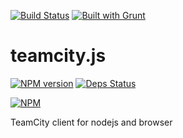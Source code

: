 [![Build Status](https://drone.io/github.com/sergeyt/teamcity.js/status.png)](https://drone.io/github.com/sergeyt/teamcity.js/latest)
[![Built with Grunt](https://cdn.gruntjs.com/builtwith.png)](http://gruntjs.com/)

# teamcity.js

[![NPM version](https://badge.fury.io/js/teamcity.js.png)](http://badge.fury.io/js/teamcity.js)
[![Deps Status](https://david-dm.org/sergeyt/teamcity.js.png)](https://david-dm.org/sergeyt/teamcity.js)

[![NPM](https://nodei.co/npm/teamcity.js.png?downloads=true&stars=true)](https://nodei.co/npm/teamcity.js/)

TeamCity client for nodejs and browser
